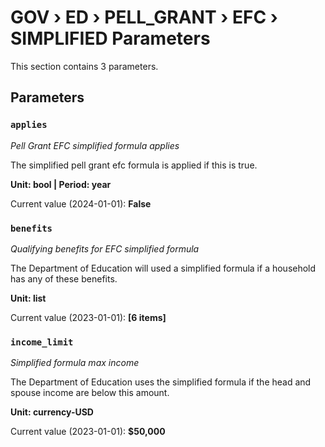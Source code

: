 # GOV › ED › PELL_GRANT › EFC › SIMPLIFIED Parameters

This section contains 3 parameters.

## Parameters

### `applies`
*Pell Grant EFC simplified formula applies*

The simplified pell grant efc formula is applied if this is true.

**Unit: bool | Period: year**

Current value (2024-01-01): **False**


### `benefits`
*Qualifying benefits for EFC simplified formula*

The Department of Education will used a simplified formula if a household has any of these benefits.

**Unit: list**

Current value (2023-01-01): **[6 items]**


### `income_limit`
*Simplified formula max income*

The Department of Education uses the simplified formula if the head and spouse income are below this amount.

**Unit: currency-USD**

Current value (2023-01-01): **$50,000**

